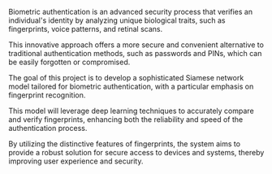 Biometric authentication is an advanced security process that verifies an individual's identity by analyzing unique biological traits, such as fingerprints, voice patterns, and retinal scans. 

This innovative approach offers a more secure and convenient alternative to traditional authentication methods, such as passwords and PINs, which can be easily forgotten or compromised.

The goal of this project is to develop a sophisticated Siamese network model tailored for biometric authentication, with a particular emphasis on fingerprint recognition. 

This model will leverage deep learning techniques to accurately compare and verify fingerprints, enhancing both the reliability and speed of the authentication process. 

By utilizing the distinctive features of fingerprints, the system aims to provide a robust solution for secure access to devices and systems, thereby improving user experience and security.

